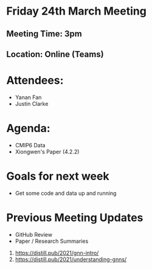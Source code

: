 # Friday 24th March Meeting

## Meeting Time: 3pm

## Location: Online (Teams)

# Attendees:

- Yanan Fan
- Justin Clarke

# Agenda:

- CMIP6 Data
- Xiongwen's Paper (4.2.2)

# Goals for next week

- Get some code and data up and running

# Previous Meeting Updates

- GitHub Review
- Paper / Research Summaries

1. https://distill.pub/2021/gnn-intro/
2. https://distill.pub/2021/understanding-gnns/
